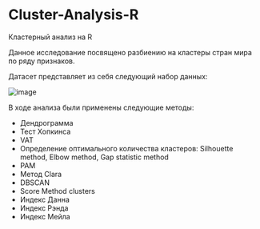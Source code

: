 # Cluster-Analysis-R
Кластерный анализ на R

Данное исследование посвящено разбиению на кластеры стран мира по ряду признаков.

Датасет представляет из себя следующий набор данных:

![image](https://github.com/anna-shahova/Cluster-Analysis-R/assets/131907947/0d74827c-1a41-48a1-bd51-84526b49c7ee)

В ходе анализа были применены следующие методы:

- Дендрограмма
- Тест Хопкинса
- VAT
- Определение оптимального количества кластеров: Silhouette method, Elbow method, Gap statistic method
- PAM
- Метод Clara
- DBSCAN
- Score Method clusters
- Индекс Данна
- Индекс Рэнда
- Индекс Мейла
